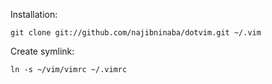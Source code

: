 Installation:

    git clone git://github.com/najibninaba/dotvim.git ~/.vim

Create symlink:

    ln -s ~/vim/vimrc ~/.vimrc

